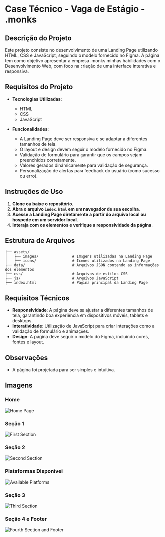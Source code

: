 
# Case Técnico - Vaga de Estágio - .monks

## Descrição do Projeto

Este projeto consiste no desenvolvimento de uma Landing Page utilizando HTML, CSS e JavaScript, 
seguindo o modelo fornecido no Figma. A página tem como objetivo apresentar a empresa .monks minhas habilidades com o Desenvolvimento Web, 
com foco na criação de uma interface interativa e responsiva.

## Requisitos do Projeto

- **Tecnologias Utilizadas**:
  - HTML
  - CSS
  - JavaScript

- **Funcionalidades**:
  - A Landing Page deve ser responsiva e se adaptar a diferentes tamanhos de tela.
  - O layout e design devem seguir o modelo fornecido no Figma.
  - Validação de formulário para garantir que os campos sejam preenchidos corretamente.
  - Valores gerados dinâmicamente para validação de segurança.
  - Personalização de alertas para feedback do usuário (como sucesso ou erro).

## Instruções de Uso

1. **Clone ou baixe o repositório**.
2. **Abra o arquivo `index.html` em um navegador de sua escolha**.
3. **Acesse a Landing Page diretamente a partir do arquivo local ou hospede em um servidor local**.
4. **Interaja com os elementos e verifique a responsividade da página**.

## Estrutura de Arquivos

```
├── assets/
│   ├── images/               # Imagens utilizadas na Landing Page
│   ├── icons/                # Icones utilizados na Landing Page
├── data/                     # Arquivos JSON contendo as informações dos elementos
├── css/                      # Arquivos de estilos CSS
├── js/                       # Arquivos JavaScript
├── index.html                # Página principal da Landing Page

```

## Requisitos Técnicos

- **Responsividade**: A página deve se ajustar a diferentes tamanhos de tela, garantindo boa experiência em dispositivos móveis, tablets e desktops.
- **Interatividade**: Utilização de JavaScript para criar interações como a validação de formulário e animações.
- **Design**: A página deve seguir o modelo do Figma, incluindo cores, fontes e layout.

## Observações

- A página foi projetada para ser simples e intuitiva.

## Imagens

### Home
![Home Page](https://imgur.com/MWdStNk.png)

### Seção 1
![First Section](https://imgur.com/jJiHQSy.png)

### Seção 2
![Second Section](https://imgur.com/hhpPM8s.png)

### Plataformas Disponívei
![Available Platforms](https://imgur.com/HuV3YBj.png)

### Seção 3
![Third Section](https://imgur.com/ii1VvIN.png)

### Seção 4 e Footer
![Fourth Section and Footer](https://imgur.com/uffRdCH.png)

